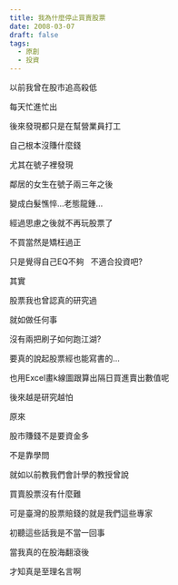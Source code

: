 ```yaml
---
title: 我為什麼停止買賣股票
date: 2008-03-07
draft: false
tags:
  - 原創
  - 投資
---
```

以前我曾在股市追高殺低

每天忙進忙出

後來發現都只是在幫營業員打工

自己根本沒賺什麼錢

尤其在號子裡發現

鄰居的女生在號子兩三年之後

變成白髮憔悴...老態龍鍾...

經過思慮之後就不再玩股票了

不買當然是矯枉過正

只是覺得自己EQ不夠   不適合投資吧?

其實

股票我也曾認真的研究過

就如做任何事

沒有兩把刷子如何跑江湖?

要真的說起股票經也能寫書的...

也用Excel畫k線圖跟算出隔日買進賣出數值呢

後來越是研究越怕

原來

股市賺錢不是要資金多

不是靠學問

就如以前教我們會計學的教授曾說

買賣股票沒有什麼難

可是臺灣的股票賠錢的就是我們這些專家

初聽這些話我是不當一回事

當我真的在股海翻滾後

才知真是至理名言啊